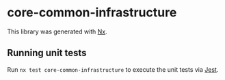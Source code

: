 # core-common-infrastructure

This library was generated with [Nx](https://nx.dev).

## Running unit tests

Run `nx test core-common-infrastructure` to execute the unit tests via [Jest](https://jestjs.io).
